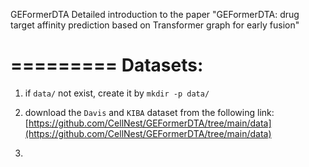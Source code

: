 GEFormerDTA
Detailed introduction to the paper "GEFormerDTA: drug target affinity prediction based on Transformer graph for early fusion"

=========
Datasets:
=========

1. if `data/` not exist, create it by
   ```mkdir -p data/```

2. download the `Davis` and `KIBA` dataset from the following link:
   [https://github.com/CellNest/GEFormerDTA/tree/main/data](https://github.com/CellNest/GEFormerDTA/tree/main/data)

3. 
